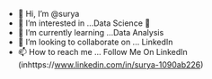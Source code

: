 - 👋 Hi, I’m @surya
- 👀 I’m interested in ...Data Science 🔭
- 🌱 I’m currently learning ...Data Analysis 
- 💞️ I’m looking to collaborate on ... LinkedIn 
- 📫 How to reach me ... Follow Me On LinkedIn (inhttps://www.linkedin.com/in/surya-1090ab226)

<!---
surya/surya is a ✨ special ✨ repository because its `README.md` (this file) appears on your GitHub profile.
You can click the Preview link to take a look at your changes.
--->
